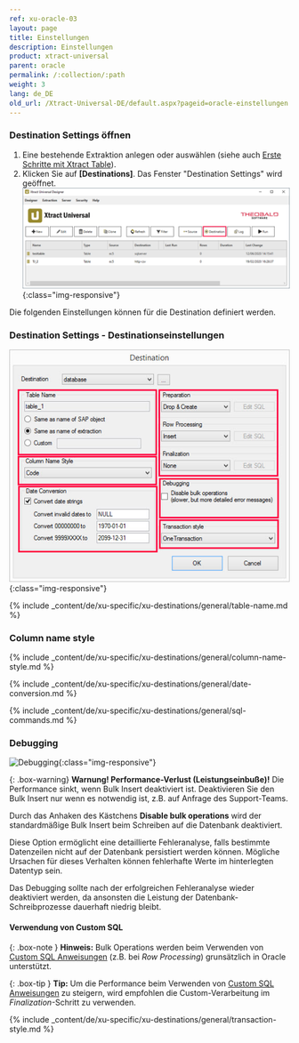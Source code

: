 ```yaml
---
ref: xu-oracle-03
layout: page
title: Einstellungen
description: Einstellungen
product: xtract-universal
parent: oracle
permalink: /:collection/:path
weight: 3
lang: de_DE
old_url: /Xtract-Universal-DE/default.aspx?pageid=oracle-einstellungen
---
```

### Destination Settings öffnen

1. Eine bestehende Extraktion anlegen oder auswählen (siehe auch [Erste Schritte mit Xtract Table](../../erste-schritte-mit-table/eine-neue-extraktion-anlegen)).
2. Klicken Sie auf **[Destinations]**. Das Fenster "Destination Settings" wird geöffnet.
![Destination-settings](/img/content/xu/xu_designer_destination.png){:class="img-responsive"}

Die folgenden Einstellungen können für die Destination definiert werden. 
  
### Destination Settings - Destinationseinstellungen

![ext_spec_set_de_form_debug](/img/content/ext_spec_set_de_form_debug.png){:class="img-responsive"}

{% include _content/de/xu-specific/xu-destinations/general/table-name.md %}
### Column name style
{% include _content/de/xu-specific/xu-destinations/general/column-name-style.md %}

{% include _content/de/xu-specific/xu-destinations/general/date-conversion.md %}

{% include _content/de/xu-specific/xu-destinations/general/sql-commands.md %}


### Debugging

![Debugging](/img/content/debugging-bulk-insert.png){:class="img-responsive"}

{: .box-warning}
**Warnung! Performance-Verlust (Leistungseinbuße)!**
Die Performance sinkt, wenn Bulk Insert deaktiviert ist.
Deaktivieren Sie den Bulk Insert nur wenn es notwendig ist, z.B. auf Anfrage des Support-Teams.

Durch das Anhaken des Kästchens **Disable bulk operations** wird der standardmäßige Bulk Insert beim Schreiben auf die Datenbank deaktiviert.

Diese Option ermöglicht eine detaillierte Fehleranalyse, falls bestimmte Datenzeilen nicht auf der Datenbank persistiert werden können. 
Mögliche Ursachen für dieses Verhalten können fehlerhafte Werte im hinterlegten Datentyp sein.

Das Debugging sollte nach der erfolgreichen Fehleranalyse wieder deaktiviert werden, da ansonsten die Leistung der Datenbank-Schreibprozesse dauerhaft niedrig bleibt. 

#### Verwendung von Custom SQL

{: .box-note }
**Hinweis:** Bulk Operations werden beim Verwenden von [Custom SQL Anweisungen](#sql-anweisungen) (z.B. bei *Row Processing*) grunsätzlich in Oracle unterstützt.

{: .box-tip }
**Tip:** Um die Performance beim Verwenden von [Custom SQL Anweisungen](#sql-anweisungen) zu steigern, wird empfohlen die Custom-Verarbeitung im *Finalization*-Schritt zu verwenden.

{% include _content/de/xu-specific/xu-destinations/general/transaction-style.md %}

